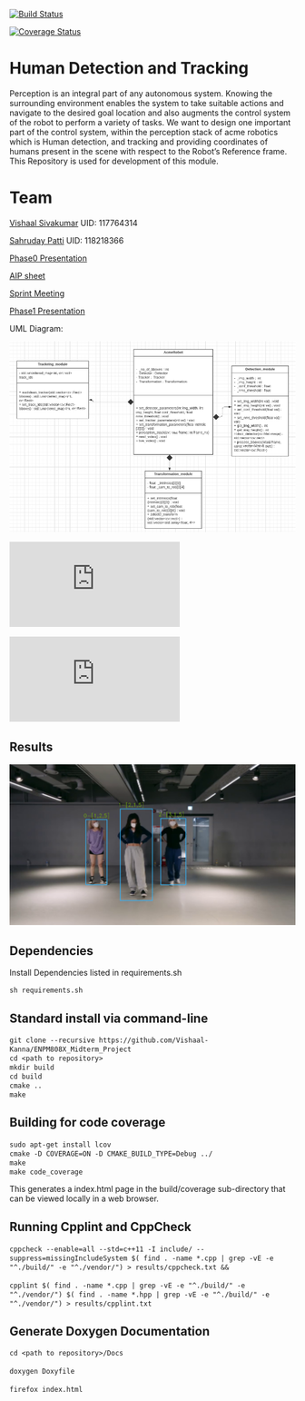 [![Build Status](https://github.com/Vishaal-Kanna/ENPM808X_Midterm_Project/actions/workflows/build_and_coveralls.yml/badge.svg)](https://github.com/Vishaal-Kanna/ENPM808X_Midterm_Project/actions/workflows/build_and_coveralls.yml)

[![Coverage Status](https://coveralls.io/repos/github/Vishaal-Kanna/ENPM808X_Midterm_Project/badge.svg?branch=master)](https://coveralls.io/github/Vishaal-Kanna/ENPM808X_Midterm_Project?branch=master)

# Human Detection and Tracking

Perception is an integral part of any autonomous system. Knowing the surrounding environment enables the system to take suitable actions and navigate to the desired goal location and also augments the control system of the robot to perform a variety of tasks. We want to design one important part of the control system, within the perception stack of acme robotics which is Human detection, and tracking and providing coordinates of humans present in the scene with respect to the Robot’s Reference frame. This Repository is used for development of this module.

# Team
[Vishaal Sivakumar](vishaal@umd.edu) UID: 117764314

[Sahruday Patti](sahruday@umd.edu) UID: 118218366

[Phase0 Presentation](https://drive.google.com/file/d/1ub64094s9hPrDXhbEKSXYC8esveSZAHf/view?usp=sharing) 

[AIP sheet](https://docs.google.com/spreadsheets/d/1pYYn6fuLaZafYxjfUbE6aWcIrWNkj-Lk/edit?usp=sharing&ouid=117244734534887324936&rtpof=true&sd=true)

[Sprint Meeting](https://docs.google.com/document/d/1XypCPp2geL_ffwExqyoCF2SI7ATvjYEgtfYST-q0xqE/edit?usp=sharing)

[Phase1 Presentation](https://drive.google.com/file/d/153FP7lnLD9CjYQmFsAVQo6xBl6MGawtI/view?usp=sharing)


UML Diagram:

![Alt text](UML/revised/uml_class_diagram.PNG)

![Activity Diagram](https://github.com/Vishaal-Kanna/ENPM808X_Midterm_Project/blob/Dev/UML/revised/uml_activity_diagram.pdf)

![QuadChart](https://github.com/Vishaal-Kanna/ENPM808X_Midterm_Project/blob/Dev/Proposal_docs/quad_chart.pdf)

## Results

![Result_Frame](https://github.com/Vishaal-Kanna/ENPM808X_Midterm_Project/blob/Dev/outputs/output1.png)


## Dependencies
Install Dependencies listed in requirements.sh
```
sh requirements.sh
```

## Standard install via command-line
```
git clone --recursive https://github.com/Vishaal-Kanna/ENPM808X_Midterm_Project
cd <path to repository>
mkdir build
cd build
cmake ..
make
```

## Building for code coverage
```
sudo apt-get install lcov
cmake -D COVERAGE=ON -D CMAKE_BUILD_TYPE=Debug ../
make
make code_coverage
```
This generates a index.html page in the build/coverage sub-directory that can be viewed locally in a web browser.

## Running Cpplint and CppCheck
```
cppcheck --enable=all --std=c++11 -I include/ --suppress=missingIncludeSystem $( find . -name *.cpp | grep -vE -e "^./build/" -e "^./vendor/") > results/cppcheck.txt &&

cpplint $( find . -name *.cpp | grep -vE -e "^./build/" -e "^./vendor/") $( find . -name *.hpp | grep -vE -e "^./build/" -e "^./vendor/") > results/cpplint.txt
```

## Generate Doxygen Documentation
```
cd <path to repository>/Docs

doxygen Doxyfile

firefox index.html
```



